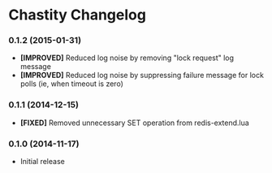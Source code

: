 # Chastity Changelog

### 0.1.2 (2015-01-31)

* **[IMPROVED]** Reduced log noise by removing "lock request" log message
* **[IMPROVED]** Reduced log noise by suppressing failure message for lock polls (ie, when timeout is zero)

### 0.1.1 (2014-12-15)

* **[FIXED]** Removed unnecessary SET operation from redis-extend.lua

### 0.1.0 (2014-11-17)

* Initial release
